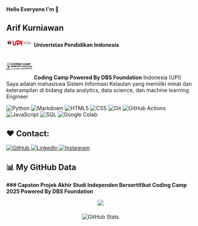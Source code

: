 **Hello Everyone I'm 👋**
## Arif Kurniawan
<img src="https://github.com/rifkurniawan-dev/rifkurniawan-dev/blob/main/upi.png" width="70"/>  **Univeristas Pendidikan Indonesia**

<img src="https://github.com/rifkurniawan-dev/rifkurniawan-dev/blob/main/coding.jpg" width="70"/> **Coding Camp Powered By DBS Foundation**
Indonesia (UPI)  
Saya adalah mahasiswa Sistem Informasi Kelautan yang memiliki minat dan keterampilan
di bidang data analytics, data science, dan machine learning Engineer

<!--
**rifkurniawan-dev/rifkurniawan-dev** is a ✨ _special_ ✨ repository because its `README.md` (this file) appears on your GitHub profile.

Here are some ideas to get you started:

- 🔭 I’m currently working on ...
- 🌱 I’m currently learning ...
- 👯 I’m looking to collaborate on ... 
- 🤔 I’m looking for help with ...
- 💬 Ask me about ...
- 📫 How to reach me: ...
- 😄 Pronouns: ...
- ⚡ Fun fact: ...
-->

<p>
  <img alt="Python" src="https://img.shields.io/badge/Python-14354C?style=for-the-badge&logo=python&logoColor=white" height="25px"/>
  <img alt="Markdown" src="https://img.shields.io/badge/Markdown-000000?style=for-the-badge&logo=markdown&logoColor=white" height="25px"/>
  <img alt="HTML5" src="https://img.shields.io/badge/HTML-E34F26?style=for-the-badge&logo=html5&logoColor=white" height="25px"/>
  <img alt="CSS" src="https://img.shields.io/badge/CSS-1572B6?style=for-the-badge&logo=css3&logoColor=white" height="25px"/>
  <img alt="Git" src="https://img.shields.io/badge/-Git-F05032?style=flat-square&logo=git&logoColor=white" height="25px"/>
  <img alt="GitHub Actions" src="https://img.shields.io/badge/-Github_Actions-2088FF?style=flat-square&logo=github-actions&logoColor=white" height="25px"/>
  <img alt="JavaScript" src="https://img.shields.io/badge/-JavaScript-F7DF1E?style=flat-square&logo=javascript&logoColor=black" height="25px"/>
  <img alt="SQL" src="https://img.shields.io/badge/SQL-4479A1?style=for-the-badge&logo=mysql&logoColor=white" height="25px"/>
  <img alt="Google Colab" src="https://img.shields.io/badge/Google_Colab-F9AB00?style=for-the-badge&logo=googlecolab&logoColor=white" height="25px"/>

## ❤️ Contact:

 <a href="https://github.com/rifkurniawan-dev" target="_blank">
    <img alt="GitHub" src="https://img.shields.io/badge/github-%23121011.svg?&style=for-the-badge&logo=github&logoColor=white" height="30px" />
  </a>
  <a href="https://www.linkedin.com/in/arif-kurniawan-a28a682aa" target="_blank">
    <img alt="LinkedIn" src="https://img.shields.io/badge/linkedin-%230077B5.svg?&style=for-the-badge&logo=linkedin&logoColor=white" height="30px" />
  </a>
  <a href="https://www.instagram.com/arif_kurniawa_?igsh=bjZjc3M2NjZicDA0" target="_blank">
    <img alt="Instagram" src="https://img.shields.io/badge/Instagram-E4405F?style=for-the-badge&logo=instagram&logoColor=white" height="30px" />
  </a>
</p>

## 📊 My GitHub Data
 **### Capston Projek Akhir  Studi Independen Bersertifikat Coding Camp 2025 Powered By DBS Foundation**
<div align="center">
  <a href="https://maydarling-id-production.up.railway.app/" target="_blank">
    <img src="https://img.shields.io/badge/My%20Website-Visit-0A0A0A?style=for-the-badge&logo=google-chrome&logoColor=white" height="30px"/>
  </a>
  <br><br>
  <img align="center" src="https://github-readme-stats.anuraghazra1.vercel.app/api?username=rifkurniawan-dev&show_icons=true&theme=default" alt="GitHub Stats" />
</div>
